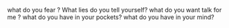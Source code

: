 what do you fear ?
What lies do you tell yourself?
what do you want talk for me ?
what do you have in your pockets?
what do you have in your mind?